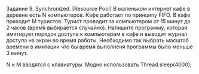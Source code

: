 Задание 9. Synchronized.
[Resource Pool] В маленьком интернет кафе в деревне есть N компьютеров. Кафе работает по принципу FIFO. 
В кафе приходит М туристов. Турист проводит за компьютером от 15 минут до 2 часов (время выбирается случайно).
Напишите программу, которая имитирует порядок доступа к компьютерам в кафе и выводит журнал доступа на экран во время работы.
Необходимо так выбрать масштаб времени в имитации что бы время выполненя программы было меньше 3 минут.

N и M вводятся с клавиатуры.
Модно использовать Thread.sleep(4000);
